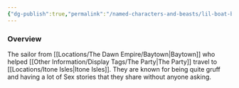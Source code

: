 ```yaml
---
{"dg-publish":true,"permalink":"/named-characters-and-beasts/lil-boat-boy/","tags":["NPC"],"updated":"2025-03-01T21:15:22.784+00:00"}
---
```



### Overview
The sailor from [[Locations/The Dawn Empire/Baytown\|Baytown]] who helped [[Other Information/Display Tags/The Party\|The Party]] travel to [[Locations/Itone Isles\|Itone Isles]]. They are known for being quite gruff and having a lot of Sex stories that they share without anyone asking. 
